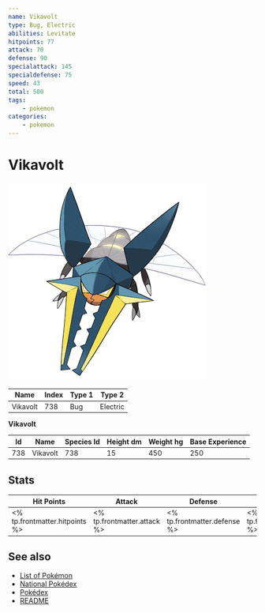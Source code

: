 ```yaml
---
name: Vikavolt
type: Bug, Electric
abilities: Levitate
hitpoints: 77
attack: 70
defense: 90
specialattack: 145
specialdefense: 75
speed: 43
total: 500
tags:
    - pokemon
categories:
    - pokemon
---
```


# Vikavolt


![Vikavolt](images/738.png)

| **Name** | **Index** | **Type 1** | **Type 2** |
|----|----|----|----|
| Vikavolt | 738 | Bug | Electric  |

**Vikavolt** 




| **Id** | **Name** | **Species Id** | **Height dm** | **Weight hg** | **Base Experience** |
|--------|----------|----------------|------------|------------|---------------------|
| 738 | Vikavolt | 738 | 15 | 450 | 250 |



## Stats

| **Hit Points** | **Attack** | **Defense** | **Special Attack** | **Special Defense** | **Speed** | **Total** |
|----------------|------------|-------------|--------------------|---------------------|-----------|-----------|
| <% tp.frontmatter.hitpoints %> | <% tp.frontmatter.attack %> | <% tp.frontmatter.defense %> | <% tp.frontmatter.specialattack %> | <% tp.frontmatter.specialdefense %> | <% tp.frontmatter.speed %> | <% tp.frontmatter.total %> |

## See also

- [List of Pokémon](../pokemon.md)
- [National Pokédex](../national_pokedex.md)
- [Pokédex](../pokedex.md)
- [README](../README.md)
